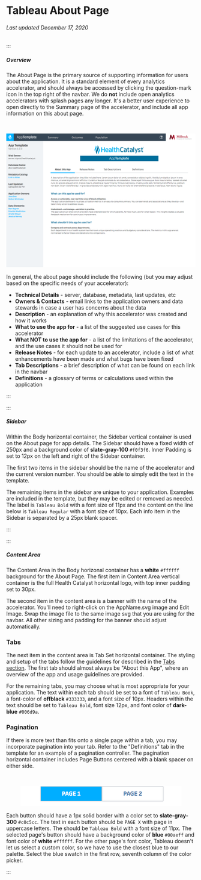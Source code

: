 # Tableau About Page

###### Last updated December 17, 2020

:::

##### Overview

The About Page is the primary source of supporting information for users about the application.
It is a standard element of every analytics accelerator, and should always be accessed by clicking the question-mark icon in the top right of the navbar.
We do **not** include open analytics accelerators with splash pages any longer.
It's a better user experience to open directly to the Summary page of the accelerator, and include all app information on this about page.

<div style="text-align:center"><br>

![About Page](./assets/analytics/tableau/aboutoverview.png "About Page")

</div>

In general, the about page should include the following (but you may adjust based on the specific needs of your accelerator):

- **Technical Details** - server, database, metadata, last updates, etc
- **Owners & Contacts** - email links to the application owners and data stewards in case a user has concerns about the data
- **Description** - an explanation of why this accelerator was created and how it works
- **What to use the app for** - a list of the suggested use cases for this accelerator
- **What NOT to use the app for** - a list of the limitations of the accelerator, and the use cases it should not be used for
- **Release Notes** - for each update to an accelerator, include a list of what enhancements have been made and what bugs have been fixed
- **Tab Descriptions** - a brief description of what can be found on each link in the navbar
- **Definitions** - a glossary of terms or calculations used within the application

:::

:::

##### Sidebar

Within the Body horizontal container, the Sidebar vertical container is used on the About page for app details.
The Sidebar should have a fixed width of 250px and a background color of **slate-gray-100** `#f0f3f6`.
Inner Padding is set to 12px on the left and right of the Sidebar container.

The first two items in the sidebar should be the name of the accelerator and the current version number.
You should be able to simply edit the text in the template.

The remaining items in the sidebar are unique to your application.
Examples are included in the template, but they may be edited or removed as needed.
The label is `Tableau Bold` with a font size of 11px and the content on the line below is `Tableau Regular` with a font size of 10px.
Each info item in the Sidebar is separated by a 25px blank spacer.

:::

:::

##### Content Area

The Content Area in the Body horizonal container has a **white** `#ffffff` background for the About Page.
The first item in Content Area vertical container is the full Health Catalyst horizontal logo, with top inner padding set to 30px.

The second item in the content area is a banner with the name of the accelerator.
You'll need to right-click on the AppName.svg image and Edit Image.
Swap the image file to the same image svg that you are using for the navbar.
All other sizing and padding for the banner should adjust automatically.

### Tabs

The next item in the content area is Tab Set horizontal container.
The styling and setup of the tabs follow the guidelines for described in the [Tabs section](/analytics/tableau-tabs).
The first tab should almost always be "About this App", where an overview of the app and usage guidelines are provided.

For the remaining tabs, you may choose what is most appropriate for your application.
The text within each tab should be set to a font of `Tableau Book`, a font-color of **offblack** `#333333`, and a font size of 10px.
Headers within the text should be set to `Tableau Bold`, font size 12px, and font color of **dark-blue** `#006d9a`.

### Pagination

If there is more text than fits onto a single page within a tab, you may incorporate pagination into your tab.
Refer to the "Definitions" tab in the template for an example of a pagination controller.
The pagination horizontal container includes Page Buttons centered with a blank spacer on either side.

<div style="text-align:center"><br>

![Pagination Controller](./assets/analytics/tableau/pagination.png "Pagination Controller")

</div>

Each button should have a 1px solid border with a color set to **slate-gray-300** `#c0c5cc`.
The text in each button should be `PAGE X` with page in uppercase letters.
The should be `Tableau Bold` with a font size of 11px.
The selected page's button should have a background color of **blue** `#00aeff` and font color of **white** `#ffffff`.
For the other page's font color, Tableau doesn't let us select a custom color, so we have to use the closest blue to our palette.
Select the blue swatch in the first row, seventh column of the color picker.

:::
